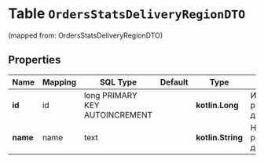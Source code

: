 
# Table `OrdersStatsDeliveryRegionDTO`
(mapped from: OrdersStatsDeliveryRegionDTO)

## Properties
Name | Mapping | SQL Type | Default | Type | Description | Notes
---- | ------- | -------- | ------- | ---- | ----------- | -----
**id** | id | long PRIMARY KEY AUTOINCREMENT |  | **kotlin.Long** | Идентификатор региона доставки. |  [optional]
**name** | name | text |  | **kotlin.String** | Название региона доставки. |  [optional]




